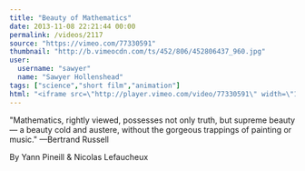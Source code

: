 ```yaml
---
title: "Beauty of Mathematics"
date: 2013-11-08 22:21:44 00:00
permalink: /videos/2117
source: "https://vimeo.com/77330591"
thumbnail: "http://b.vimeocdn.com/ts/452/806/452806437_960.jpg"
user:
  username: "sawyer"
  name: "Sawyer Hollenshead"
tags: ["science","short film","animation"]
html: "<iframe src=\"http://player.vimeo.com/video/77330591\" width=\"1276\" height=\"406\" frameborder=\"0\" title=\"BEAUTY OF MATHEMATICS\" webkitallowfullscreen mozallowfullscreen allowfullscreen></iframe>"
---
```


"Mathematics, rightly viewed, possesses not only truth, but supreme beauty — a beauty cold and austere, without the gorgeous trappings of painting or music." —Bertrand Russell

By Yann Pineill & Nicolas Lefaucheux